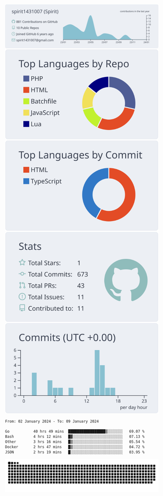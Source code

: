 [![](https://raw.githubusercontent.com/spirit1431007/spirit1431007/master/profile-summary-card-output/nord_bright/0-profile-details.svg)](https://git.io/spiritx)
[![](https://raw.githubusercontent.com/spirit1431007/spirit1431007/master/profile-summary-card-output/nord_bright/1-repos-per-language.svg)](https://git.io/spiritx) [![](https://raw.githubusercontent.com/spirit1431007/spirit1431007/master/profile-summary-card-output/nord_bright/2-most-commit-language.svg)](https://git.io/spiritx)
[![](https://raw.githubusercontent.com/spirit1431007/spirit1431007/master/profile-summary-card-output/nord_bright/3-stats.svg)](https://git.io/spiritx) [![](https://raw.githubusercontent.com/spirit1431007/spirit1431007/master/profile-summary-card-output/nord_bright/4-productive-time.svg)](https://git.io/spiritx)

<!--START_SECTION:waka-->

```txt
From: 02 January 2024 - To: 09 January 2024

Go           40 hrs 49 mins  █████████████████▒░░░░░░░   69.07 %
Bash         4 hrs 12 mins   █▓░░░░░░░░░░░░░░░░░░░░░░░   07.13 %
Other        3 hrs 16 mins   █▒░░░░░░░░░░░░░░░░░░░░░░░   05.54 %
Docker       2 hrs 47 mins   █▒░░░░░░░░░░░░░░░░░░░░░░░   04.72 %
JSON         2 hrs 19 mins   █░░░░░░░░░░░░░░░░░░░░░░░░   03.95 %
```

<!--END_SECTION:waka-->

![contribution](https://github.com/spirit1431007/spirit1431007/blob/output/github-contribution-grid-snake.svg)
